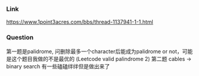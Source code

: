 ### Link
https://www.1point3acres.com/bbs/thread-1137941-1-1.html

### Question
第一题是palidrome, 问删除最多一个character后能成为palidrome or not，可能是这个题目我做的不是最优的 (Leetcode valid palindrome 2)
第二题 cables -> binary search 有一些磕磕绊绊但是做出来了